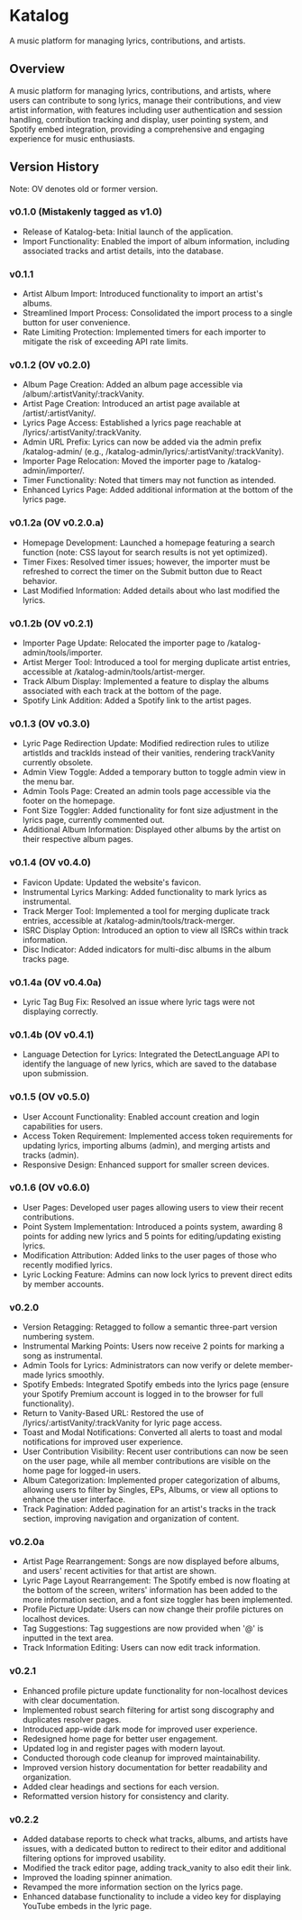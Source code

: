 # Katalog

A music platform for managing lyrics, contributions, and artists.

## Overview

A music platform for managing lyrics, contributions, and artists, where users can contribute to song lyrics, manage their contributions, and view artist information, with features including user authentication and session handling, contribution tracking and display, user pointing system, and Spotify embed integration, providing a comprehensive and engaging experience for music enthusiasts.

## Version History

Note: OV denotes old or former version.

### v0.1.0 (Mistakenly tagged as v1.0)
- Release of Katalog-beta: Initial launch of the application.
- Import Functionality: Enabled the import of album information, including associated tracks and artist details, into the database.

### v0.1.1
- Artist Album Import: Introduced functionality to import an artist's albums.
- Streamlined Import Process: Consolidated the import process to a single button for user convenience.
- Rate Limiting Protection: Implemented timers for each importer to mitigate the risk of exceeding API rate limits.

### v0.1.2 (OV v0.2.0)
- Album Page Creation: Added an album page accessible via /album/:artistVanity/:trackVanity.
- Artist Page Creation: Introduced an artist page available at /artist/:artistVanity/.
- Lyrics Page Access: Established a lyrics page reachable at /lyrics/:artistVanity/:trackVanity.
- Admin URL Prefix: Lyrics can now be added via the admin prefix /katalog-admin/ (e.g., /katalog-admin/lyrics/:artistVanity/:trackVanity).
- Importer Page Relocation: Moved the importer page to /katalog-admin/importer/.
- Timer Functionality: Noted that timers may not function as intended.
- Enhanced Lyrics Page: Added additional information at the bottom of the lyrics page.

### v0.1.2a (OV v0.2.0.a)
- Homepage Development: Launched a homepage featuring a search function (note: CSS layout for search results is not yet optimized).
- Timer Fixes: Resolved timer issues; however, the importer must be refreshed to correct the timer on the Submit button due to React behavior.
- Last Modified Information: Added details about who last modified the lyrics.

### v0.1.2b (OV v0.2.1)
- Importer Page Update: Relocated the importer page to /katalog-admin/tools/importer.
- Artist Merger Tool: Introduced a tool for merging duplicate artist entries, accessible at /katalog-admin/tools/artist-merger.
- Track Album Display: Implemented a feature to display the albums associated with each track at the bottom of the page.
- Spotify Link Addition: Added a Spotify link to the artist pages.

### v0.1.3 (OV v0.3.0)
- Lyric Page Redirection Update: Modified redirection rules to utilize artistIds and trackIds instead of their vanities, rendering trackVanity currently obsolete.
- Admin View Toggle: Added a temporary button to toggle admin view in the menu bar.
- Admin Tools Page: Created an admin tools page accessible via the footer on the homepage.
- Font Size Toggler: Added functionality for font size adjustment in the lyrics page, currently commented out.
- Additional Album Information: Displayed other albums by the artist on their respective album pages.

### v0.1.4 (OV v0.4.0)
- Favicon Update: Updated the website's favicon.
- Instrumental Lyrics Marking: Added functionality to mark lyrics as instrumental.
- Track Merger Tool: Implemented a tool for merging duplicate track entries, accessible at /katalog-admin/tools/track-merger.
- ISRC Display Option: Introduced an option to view all ISRCs within track information.
- Disc Indicator: Added indicators for multi-disc albums in the album tracks page.

### v0.1.4a (OV v0.4.0a)
- Lyric Tag Bug Fix: Resolved an issue where lyric tags were not displaying correctly.

### v0.1.4b (OV v0.4.1)
- Language Detection for Lyrics: Integrated the DetectLanguage API to identify the language of new lyrics, which are saved to the database upon submission.

### v0.1.5 (OV v0.5.0)
- User Account Functionality: Enabled account creation and login capabilities for users.
- Access Token Requirement: Implemented access token requirements for updating lyrics, importing albums (admin), and merging artists and tracks (admin).
- Responsive Design: Enhanced support for smaller screen devices.

### v0.1.6 (OV v0.6.0)
- User Pages: Developed user pages allowing users to view their recent contributions.
- Point System Implementation: Introduced a points system, awarding 8 points for adding new lyrics and 5 points for editing/updating existing lyrics.
- Modification Attribution: Added links to the user pages of those who recently modified lyrics.
- Lyric Locking Feature: Admins can now lock lyrics to prevent direct edits by member accounts.

### v0.2.0
- Version Retagging: Retagged to follow a semantic three-part version numbering system.
- Instrumental Marking Points: Users now receive 2 points for marking a song as instrumental.
- Admin Tools for Lyrics: Administrators can now verify or delete member-made lyrics smoothly.
- Spotify Embeds: Integrated Spotify embeds into the lyrics page (ensure your Spotify Premium account is logged in to the browser for full functionality).
- Return to Vanity-Based URL: Restored the use of /lyrics/:artistVanity/:trackVanity for lyric page access.
- Toast and Modal Notifications: Converted all alerts to toast and modal notifications for improved user experience.
- User Contribution Visibility: Recent user contributions can now be seen on the user page, while all member contributions are visible on the home page for logged-in users.
- Album Categorization: Implemented proper categorization of albums, allowing users to filter by Singles, EPs, Albums, or view all options to enhance the user interface.
- Track Pagination: Added pagination for an artist's tracks in the track section, improving navigation and organization of content.

### v0.2.0a
- Artist Page Rearrangement: Songs are now displayed before albums, and users' recent activities for that artist are shown.
- Lyric Page Layout Rearrangement: The Spotify embed is now floating at the bottom of the screen, writers' information has been added to the more information section, and a font size toggler has been implemented.
- Profile Picture Update: Users can now change their profile pictures on localhost devices.
- Tag Suggestions: Tag suggestions are now provided when '@' is inputted in the text area.
- Track Information Editing: Users can now edit track information.

### v0.2.1
- Enhanced profile picture update functionality for non-localhost devices with clear documentation.
- Implemented robust search filtering for artist song discography and duplicates resolver pages.
- Introduced app-wide dark mode for improved user experience.
- Redesigned home page for better user engagement.
- Updated log in and register pages with modern layout.
- Conducted thorough code cleanup for improved maintainability.
- Improved version history documentation for better readability and organization.
- Added clear headings and sections for each version.
- Reformatted version history for consistency and clarity.

### v0.2.2
- Added database reports to check what tracks, albums, and artists have issues, with a dedicated button to redirect to their editor and additional filtering options for improved usability.
- Modified the track editor page, adding track_vanity to also edit their link.
- Improved the loading spinner animation.
- Revamped the more information section on the lyrics page.
- Enhanced database functionality to include a video key for displaying YouTube embeds in the lyric page.